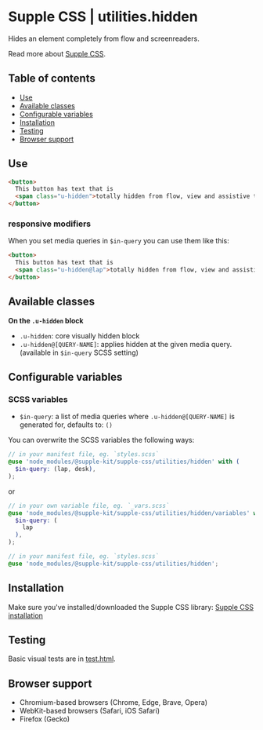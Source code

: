 # Supple CSS | utilities.hidden

Hides an element completely from flow and screenreaders.

Read more about [Supple CSS](https://github.com/supple-css/supple).

## Table of contents

* [Use](#use)
* [Available classes](#available-classes)
* [Configurable variables](#configurable-variables)
* [Installation](#installation)
* [Testing](#testing)
* [Browser support](#browser-support)

## Use

```html
<button>
  This button has text that is
  <span class="u-hidden">totally hidden from flow, view and assistive technology</span>
</button>
```

### responsive modifiers
When you set media queries in `$in-query` you can use them like this:

```html
<button>
  This button has text that is
  <span class="u-hidden@lap">totally hidden from flow, view and assistive technology</span>
</button>
```

## Available classes

**On the `.u-hidden` block**

* `.u-hidden`: core visually hidden block
* `.u-hidden@[QUERY-NAME]`: applies hidden at the given media query. (available in `$in-query` SCSS setting)

## Configurable variables

### SCSS variables

* `$in-query`: a list of media queries where `.u-hidden@[QUERY-NAME]` is generated for, defaults to: `()`

You can overwrite the SCSS variables the following ways:

```scss
// in your manifest file, eg. `styles.scss`
@use 'node_modules/@supple-kit/supple-css/utilities/hidden' with (
  $in-query: (lap, desk),
);
```
or
```scss
// in your own variable file, eg. `_vars.scss`
@use 'node_modules/@supple-kit/supple-css/utilities/hidden/variables' with (
  $in-query: (
    lap
  ),
);

// in your manifest file, eg. `styles.scss`
@use 'node_modules/@supple-kit/supple-css/utilities/hidden';
```


## Installation
Make sure you've installed/downloaded the Supple CSS library: [Supple CSS installation](../../#installation)


## Testing
Basic visual tests are in [test.html](./test.html).


## Browser support

* Chromium-based browsers (Chrome, Edge, Brave, Opera)
* WebKit-based browsers (Safari, iOS Safari)
* Firefox (Gecko)

